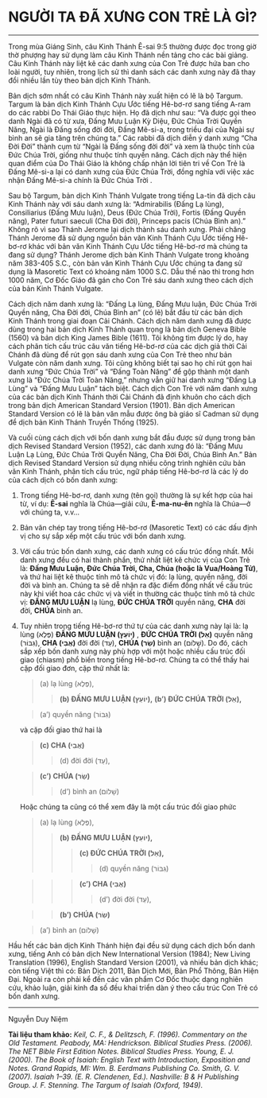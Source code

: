 # NGƯỜI TA ĐÃ XƯNG CON TRẺ LÀ GÌ?
---
Trong mùa Giáng Sinh, câu Kinh Thánh Ê-sai 9:5 thường được đọc trong giờ thờ phượng hay sử dụng làm câu Kinh Thánh nền tảng cho các bài giảng. Câu Kinh Thánh này liệt kê các danh xưng của Con Trẻ được hứa ban cho loài người, tuy nhiên, trong lịch sử thì danh sách các danh xưng này đã thay đổi nhiều lần tùy theo bản dịch Kinh Thánh. 

Bản dịch sớm nhất có câu Kinh Thánh này xuất hiện có lẽ là bộ Targum. Targum là bản dịch Kinh Thánh Cựu Ước tiếng Hê-bơ-rơ sang tiếng A-ram do các rabbi Do Thái Giáo thực hiện. Họ đã dịch như sau: “Và được gọi theo danh Ngài đã có từ xưa, Đấng Mưu Luận Kỳ Diệu, Đức Chúa Trời Quyền Năng, Ngài là Đấng sống đời đời, Đấng Mê-si-a, trong triều đại của Ngài sự bình an sẽ gia tăng trên chúng ta.” Các rabbi đã dịch diễn ý danh xưng “Cha Đời Đời” thành cụm từ “Ngài là Đấng sống đời đời” và xem là thuộc tính của Đức Chúa Trời, giống như thuộc tính quyền năng. Cách dịch này thể hiện quan điểm của Do Thái Giáo là không chấp nhận lời tiên tri về Con Trẻ là Đấng Mê-si-a lại có danh xưng của Đức Chúa Trời, đồng nghĩa với việc xác nhận Đấng Mê-si-a chính là Đức Chúa Trời .

Sau bộ Targum, bản dịch Kinh Thánh Vulgate trong tiếng La-tin đã dịch câu Kinh Thánh này với sáu danh xưng là: “Admirabilis (Đấng Lạ lùng), Consiliarius (Đấng Mưu luận), Deus (Đức Chúa Trời), Fortis (Đấng Quyền năng), Pater futuri saeculi (Cha Đời đời), Princeps pacis (Chúa Bình an).” Không rõ vì sao Thánh Jerome lại dịch thành sáu danh xưng. Phải chăng Thánh Jerome đã sử dụng nguồn bản văn Kinh Thánh Cựu Ước tiếng Hê-bơ-rơ khác với bản văn Kinh Thánh Cựu Ước tiếng Hê-bơ-rơ mà chúng ta đang sử dụng? Thánh Jerome dịch bản Kinh Thánh Vulgate trong khoảng năm 383-405 S.C., còn bản văn Kinh Thánh Cựu Ước chúng ta đang sử dụng là Masoretic Text có khoảng năm 1000 S.C. Dẫu thế nào thì trong hơn 1000 năm, Cơ Đốc Giáo đã gán cho Con Trẻ sáu danh xưng theo cách dịch của bản Kinh Thánh Vulgate.

Cách dịch năm danh xưng là: “Đấng Lạ lùng, Đấng Mưu luận, Đức Chúa Trời Quyền năng, Cha Đời đời, Chúa Bình an” (có lẽ) bắt đầu từ các bản dịch Kinh Thánh trong giai đoạn Cải Chánh. Cách dịch năm danh xưng đã được dùng trong hai bản dịch Kinh Thánh quan trọng là bản dịch Geneva Bible (1560) và bản dịch King James Bible (1611). Tôi không tìm được lý do, hay cách phân tích cấu trúc câu văn tiếng Hê-bơ-rơ của các dịch giả thời Cải Chánh đã dùng để rút gọn sáu danh xưng của Con Trẻ theo như bản Vulgate còn năm danh xưng. Tôi cũng không biết tại sao họ chỉ rút gọn hai danh xưng “Đức Chúa Trời” và “Đấng Toàn Năng” để gộp thành một danh xưng là “Đức Chúa Trời Toàn Năng,” nhưng vẫn giữ hai danh xưng “Đấng Lạ Lùng” và “Đấng Mưu Luận” tách biệt. Cách dịch Con Trẻ với năm danh xưng của các bản dịch Kinh Thánh thời Cải Chánh đã định khuôn cho cách dịch trong bản dịch American Standard Version (1901). Bản dịch American Standard Version có lẽ là bản văn mẫu được ông bà giáo sĩ Cadman sử dụng để dịch bản Kinh Thánh Truyền Thống (1925). 

Và cuối cùng cách dịch với bốn danh xưng bắt đầu được sử dụng trong bản dịch Revised Standard Version (1952), các danh xưng đó là: “Ðấng Mưu Luận Lạ Lùng, Ðức Chúa Trời Quyền Năng, Cha Ðời Ðời, Chúa Bình An.” Bản dịch Revised Standard Version sử dụng nhiều công trình nghiên cứu bản văn Kinh Thánh, phân tích cấu trúc, ngữ pháp tiếng Hê-bơ-rơ là các lý do của cách dịch có bốn danh xưng:

1.  Trong tiếng Hê-bơ-rơ, danh xưng (tên gọi) thường là sự kết hợp của hai từ, ví dụ: **Ê-sai** nghĩa là Chúa—giải cứu, **Ê-ma-nu-ên** nghĩa là Chúa—ở với chúng ta, v.v…

2.  Bản văn chép tay trong tiếng Hê-bơ-rơ (Masoretic Text) có các dấu định vị cho sự sắp xếp một cấu trúc với bốn danh xưng.

3.  Với cấu trúc bốn danh xưng, các danh xưng có cấu trúc đồng nhất. Mỗi danh xưng đều có hai thành phần, thứ nhất liệt kê chức vị của Con Trẻ là: **Đấng Mưu Luận, Đức Chúa Trời, Cha, Chúa (hoặc là Vua/Hoàng Tử)**, và thứ hai liệt kê thuộc tính mô tả chức vị đó: lạ lùng, quyền năng, đời đời và bình an. Chúng ta sẽ dễ nhận ra đặc điểm đồng nhất về cấu trúc này khi viết hoa các chức vị và viết in thường các thuộc tính mô tả chức vị: **ÐẤNG MƯU LUẬN** lạ lùng, **ÐỨC CHÚA TRỜI** quyền năng, **CHA** đời đời, **CHÚA** bình an.

4. Tuy nhiên trong tiếng Hê-bơ-rơ thứ tự của các danh xưng này lại là: lạ lùng (פֶּלֶא) **ÐẤNG MƯU LUẬN (יוֹעֵץ)** , **ÐỨC CHÚA TRỜI (אֵל)** quyền năng (גִּבּוֹר), **CHA (אֲבִי)** đời đời (עַד), **CHÚA (שַׂר)** bình an (שָׁלוֹם). Do đó, cách sắp xếp bốn danh xưng này phù hợp với một hoặc nhiều cấu trúc đối giao (chiasm) phổ biến trong tiếng Hê-bơ-rơ. Chúng ta có thể thấy hai cặp đối giao đơn, cặp thứ nhất là: 

	>(a) lạ lùng (פֶּלֶא), 
	>>**(b) ÐẤNG MƯU LUẬN (יוֹעֵץ),** 
	>>**(b’) ÐỨC CHÚA TRỜI (אֵל),**
	
	>(a’) quyền năng (גִּבּוֹר)
	
	và cặp đối giao thứ hai là 
	   
	>**(c) CHA (אֲבִי)** 
	>>(d) đời đời (עַד),
	
	>**(c’) CHÚA (שַׂר)** 
	>>(d’) bình an (שָׁלוֹם)
	   
	Hoặc chúng ta cũng có thể xem đây là một cấu trúc đối giao phức
	   
	>(a) lạ lùng (פֶּלֶא), 
	>>**(b) ÐẤNG MƯU LUẬN (יוֹעֵץ),** 
	>>>**(c) ÐỨC CHÚA TRỜI (אֵל),**
	>>>>(d) quyền năng (גִּבּוֹר)
	   
	>>>**(c’) CHA (אֲבִי)** 
	>>>>(d’) đời đời (עַד),
	
	>>**(b’) CHÚA (שַׂר)** 
	
	>(a’) bình an (שָׁלוֹם)

Hầu hết các bản dịch Kinh Thánh hiện đại đều sử dụng cách dịch bốn danh xưng, tiếng Anh có bản dịch New International Version (1984); New Living Translation (1996), English Standard Version (2001), và nhiều bản dịch khác; còn tiếng Việt thì có: Bản Dịch 2011, Bản Dịch Mới, Bản Phổ Thông, Bản Hiện Đại. Ngoài ra còn phải kể đến các văn phẩm Cơ Đốc thuộc dạng nghiên cứu, khảo luận, giải kinh đa số đều khai triển dàn ý theo cấu trúc Con Trẻ có bốn danh xưng.

---
Nguyễn Duy Niệm

**Tài liệu tham khảo:**
*Keil, C. F., & Delitzsch, F. (1996). Commentary on the Old Testament. Peabody, MA: Hendrickson.*
*Biblical Studies Press. (2006). The NET Bible First Edition Notes. Biblical Studies Press.*
*Young, E. J. (2000). The Book of Isaiah: English Text with Introduction, Exposition and Notes. Grand Rapids, MI: Wm. B. Eerdmans Publishing Co.*
*Smith, G. V. (2007). Isaiah 1–39. (E. R. Clendenen, Ed.). Nashville: B & H Publishing Group.
J. F. Stenning. The Targum of Isaiah (Oxford, 1949).*
